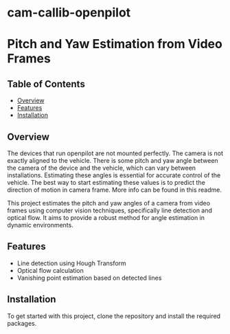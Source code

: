 # cam-callib-openpilot




# Pitch and Yaw Estimation from Video Frames

## Table of Contents

- [Overview](#overview)
- [Features](#features)
- [Installation](#installation)


## Overview

The devices that run openpilot are not mounted perfectly. The camera is not exactly aligned to the vehicle. There is some pitch and yaw angle between the camera of the device and the vehicle, which can vary between installations. Estimating these angles is essential for accurate control of the vehicle. The best way to start estimating these values is to predict the direction of motion in camera frame. More info can be found in this readme.

This project estimates the pitch and yaw angles of a camera from video frames using computer vision techniques, specifically line detection and optical flow. It aims to provide a robust method for angle estimation in dynamic environments.

## Features

- Line detection using Hough Transform
- Optical flow calculation 
- Vanishing point estimation based on detected lines

## Installation

To get started with this project, clone the repository and install the required packages.



